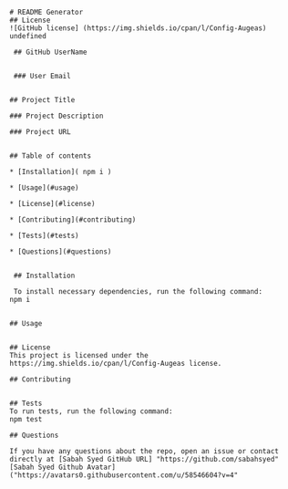 
    # README Generator
    ## License
    ![GitHub license] (https://img.shields.io/cpan/l/Config-Augeas)
    undefined
    
     ## GitHub UserName
       
    
     ### User Email
     
    
    ## Project Title
    
    ### Project Description
    
    ### Project URL
    
    
    ## Table of contents

    * [Installation]( npm i )
    ​
    * [Usage](#usage)
    ​
    * [License](#license)
    ​
    * [Contributing](#contributing)
    ​
    * [Tests](#tests)
    ​
    * [Questions](#questions)

     
     ## Installation
    
     To install necessary dependencies, run the following command:
    npm i 
    
    ​
    ## Usage
    ​
    ​
    ## License
    ​This project is licensed under the https://img.shields.io/cpan/l/Config-Augeas license.
      
    ## Contributing
    ​
    ​
    ## Tests
    ​To run tests, run the following command:
    npm test
    ​
    ## Questions
    ​
    If you have any questions about the repo, open an issue or contact directly at [Sabah Syed GitHub URL] "https://github.com/sabahsyed"
    [Sabah Syed Github Avatar] ("https://avatars0.githubusercontent.com/u/58546604?v=4"
    